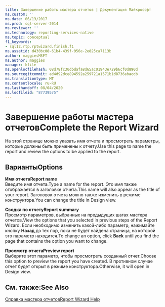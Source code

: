 ```yaml
---
title: Завершение работы мастера отчетов | Документация Майкрософт
ms.custom: ''
ms.date: 06/13/2017
ms.prod: sql-server-2014
ms.reviewer: ''
ms.technology: reporting-services-native
ms.topic: conceptual
f1_keywords:
- sql12.rtp.rptwizard.finish.f1
ms.assetid: d430bc08-61b4-439f-956e-2e825ca7113b
author: maggiesMSFT
ms.author: maggies
manager: kfile
ms.openlocfilehash: 08d78fc30dbdafa8d65ac01943e729b6cf0d890d
ms.sourcegitcommit: ad4d92dce894592a259721a1571b1d8736abacdb
ms.translationtype: MT
ms.contentlocale: ru-RU
ms.lasthandoff: 08/04/2020
ms.locfileid: "87739575"
---
```

# <a name="complete-the-report-wizard"></a><span data-ttu-id="5a16b-102">Завершение работы мастера отчетов</span><span class="sxs-lookup"><span data-stu-id="5a16b-102">Complete the Report Wizard</span></span>
  <span data-ttu-id="5a16b-103">На этой странице можно указать имя отчета и просмотреть параметры, которые должны быть применены к отчету.</span><span class="sxs-lookup"><span data-stu-id="5a16b-103">Use this page to name the report and review the options to be applied to the report.</span></span>  
  
## <a name="options"></a><span data-ttu-id="5a16b-104">Варианты</span><span class="sxs-lookup"><span data-stu-id="5a16b-104">Options</span></span>  
 <span data-ttu-id="5a16b-105">**Имя отчета**</span><span class="sxs-lookup"><span data-stu-id="5a16b-105">**Report name**</span></span>  
 <span data-ttu-id="5a16b-106">Введите имя отчета.</span><span class="sxs-lookup"><span data-stu-id="5a16b-106">Type a name for the report.</span></span> <span data-ttu-id="5a16b-107">Это имя также отображается в заголовке отчета.</span><span class="sxs-lookup"><span data-stu-id="5a16b-107">This name will also appear as the title of your report.</span></span> <span data-ttu-id="5a16b-108">Заголовок отчета можно также изменить в режиме конструктора.</span><span class="sxs-lookup"><span data-stu-id="5a16b-108">You can change the title in Design view.</span></span>  
  
 <span data-ttu-id="5a16b-109">**Сводка по отчету**</span><span class="sxs-lookup"><span data-stu-id="5a16b-109">**Report summary**</span></span>  
 <span data-ttu-id="5a16b-110">Просмотр параметров, выбранных на предыдущих шагах мастера отчетов.</span><span class="sxs-lookup"><span data-stu-id="5a16b-110">View the options that you selected in previous steps of the Report Wizard.</span></span> <span data-ttu-id="5a16b-111">Если необходимо изменить какой-либо параметр, нажимайте кнопку **Назад** до тех пор, пока не будет найдена страница, на которой это параметр находится.</span><span class="sxs-lookup"><span data-stu-id="5a16b-111">To change an option, click **Back** until you find the page that contains the option you want to change.</span></span>  
  
 <span data-ttu-id="5a16b-112">**Просмотр отчета**</span><span class="sxs-lookup"><span data-stu-id="5a16b-112">**Preview report**</span></span>  
 <span data-ttu-id="5a16b-113">Выберите этот параметр, чтобы просмотреть созданный отчет.</span><span class="sxs-lookup"><span data-stu-id="5a16b-113">Choose this option to preview the report you have created.</span></span> <span data-ttu-id="5a16b-114">В противном случае отчет будет открыт в режиме конструктора.</span><span class="sxs-lookup"><span data-stu-id="5a16b-114">Otherwise, it will open in Design view.</span></span>  
  
## <a name="see-also"></a><span data-ttu-id="5a16b-115">См. также:</span><span class="sxs-lookup"><span data-stu-id="5a16b-115">See Also</span></span>  
 [<span data-ttu-id="5a16b-116">Справка мастера отчетов</span><span class="sxs-lookup"><span data-stu-id="5a16b-116">Report Wizard Help</span></span>](../../2014/reporting-services/report-wizard-help.md)  
  
  
